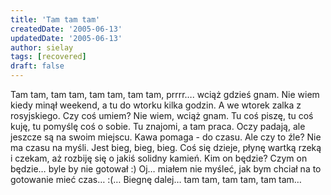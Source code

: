 ```yaml
---
title: 'Tam tam tam'
createdDate: '2005-06-13'
updatedDate: '2005-06-13'
author: sielay
tags: [recovered]
draft: false
---
```


Tam tam, tam tam, tam tam, tam tam, prrrr…. wciąż gdzieś gnam. Nie wiem kiedy minął weekend, a tu do wtorku kilka godzin. A we wtorek zalka z rosyjskiego. Czy coś umiem? Nie wiem, wciąż gnam. Tu coś piszę, tu coś kuję, tu pomyślę coś o sobie. Tu znajomi, a tam praca. Oczy padają, ale jeszcze są na swoim miejscu. Kawa pomaga - do czasu. Ale czy to źle? Nie ma czasu na myśli. Jest bieg, bieg, bieg. Coś się dzieje, płynę wartką rzeką i czekam, aż rozbiję się o jakiś solidny kamień. Kim on będzie? Czym on będzie… byle by nie gotował :) Oj… miałem nie myśleć, jak bym chciał na to gotowanie mieć czas… :(… Biegnę dalej… tam tam, tam tam, tam tam…
